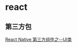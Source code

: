 # react

## 第三方包
[React Native 第三方组件之--UI类](https://www.jianshu.com/p/c7a8f115dca0)
> 























